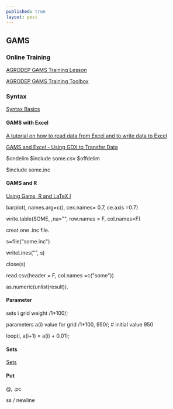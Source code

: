 ```yaml
---
published: true
layout: post
---
```

## GAMS


### Online Training 

[AGRODEP GAMS Training Lesson](https://www.youtube.com/watch?v=eJUvgMvXaYM&list=PLku5ll-czTTjWoNBcvOpMl2U_vjXF8iH-)

[AGRODEP GAMS Training Toolbox](http://www.agrodep.org/model/gams-training-toolbox)

### Syntax 

[ Syntax Basics](https://www.youtube.com/watch?v=fbRbuAb7zEw)



#### GAMS with Excel

[A tutorial on how to read data from Excel and to write data to Excel](https://www.gams.com/help/index.jsp?topic=%2Fgams.doc%2Fuserguides%2Fuserguide%2F_u_g__data_exchange__excel.html)

[GAMS and Excel - Using GDX to Transfer Data ](https://www.youtube.com/watch?v=5PEjOUOL3sU)


$ondelim
$include some.csv
$offdelim


$include some.inc

#### GAMS and R

[Using Gams, R and LaTeX I](http://blog.modelworks.ch/?p=236)


barplot(, names.arg=c(), cex.names= 0.7, ce.axis =0.7)

write.table(SOME, ,na="", row.names = F, col.names=F)

creat one .inc file. 

s=file("some.inc")

writeLines("", s)

close(s)

read.csv(header = F, col.names =c("some"))

as.numeric(unlist(result)).

#### Parameter
sets
i grid weight /1*100/;

parameters
a(i) value for grid /1*100, 950/;   # initial value 950

loop(i, a(i+1) = a(i) + 0.01);


#### Sets

[Sets](https://www.youtube.com/watch?v=vUrL4o6kK1s)


#### Put

@, .pc

ss
/  newline
